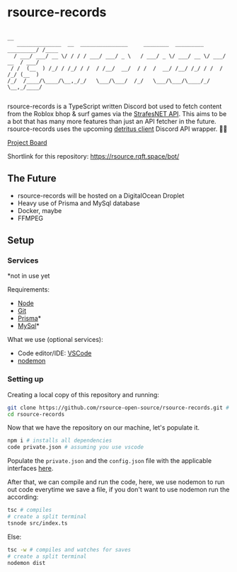 # rsource-records
```
                                                                          __    
   ______________  __  _______________     ________  _________  _________/ /____
  / ___/ ___/ __ \/ / / / ___/ ___/ _ \   / ___/ _ \/ ___/ __ \/ ___/ __  / ___/
 / /  (__  ) /_/ / /_/ / /  / /__/  __/  / /  /  __/ /__/ /_/ / /  / /_/ (__  ) 
/_/  /____/\____/\__,_/_/   \___/\___/  /_/   \___/\___/\____/_/   \__,_/____/  
                                                                                
```
<!--the font uses "slant"-->

rsource-records is a TypeScript written Discord bot used to fetch content from the Roblox bhop & surf games via the [StrafesNET API](https://api.strafes.net/).
This aims to be a bot that has many more features than just an API fetcher in the future.
rsource-records uses the upcoming [detritus client](https://github.com/detritusjs/client) Discord API wrapper. 🎉🥳

[Project Board](https://github.com/orgs/rsource-open-source/projects/1)

Shortlink for this repository: https://rsource.rqft.space/bot/

## The Future
- rsource-records will be hosted on a DigitalOcean Droplet
- Heavy use of Prisma and MySql database
- Docker, maybe
- FFMPEG

## Setup

### Services

\*not in use yet

Requirements:
- [Node](https://nodejs.org/)
- [Git](https://git-scm.com/)
- [Prisma](https://prisma.io/)\*
- [MySql](https://mysql.com/)\*

What we use (optional services):
- Code editor/IDE: [VSCode](https://code.visualstudio.com/)
- [nodemon](https://nodemon.io/)

### Setting up

Creating a local copy of this repository and running:

```bash
git clone https://github.com/rsource-open-source/rsource-records.git # creates repository locally
cd rsource-records
```

Now that we have the repository on our machine, let's populate it.

```bash
npm i # installs all dependencies
code private.json # assuming you use vscode
```

Populate the `private.json` and the `config.json` file with the applicable interfaces [here](https://github.com/rsource-open-source/rsource-records/blob/main/src/interfaces.ts).

After that, we can compile and run the code, here, we use nodemon to run out code everytime we save a file, if you don't want to use nodemon run the according:

```bash
tsc # compiles
# create a split terminal
tsnode src/index.ts
```

Else:

```bash
tsc -w # compiles and watches for saves
# create a split terminal
nodemon dist
```
